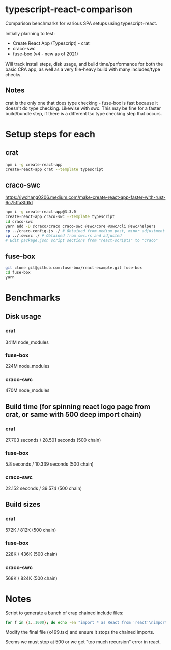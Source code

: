 # typescript-react-comparison

Comparison benchmarks for various SPA setups using typescript+react.

Initially planning to test:

- Create React App (Typescript) - crat
- craco-swc
- fuse-box (v4 - new as of 2021)

Will track install steps, disk usage, and build time/performance for
both the basic CRA app, as well as a very file-heavy build with many
includes/type checks.

## Notes
crat is the only one that does type checking - fuse-box is fast because
it doesn't do type checking.  Likewise with swc.  This may be fine for
a faster build/bundle step, if there is a different tsc type checking
step that occurs.

# Setup steps for each
## crat

```sh
npm i -g create-react-app
create-react-app crat --template typescript
```

## craco-swc
https://jwchang0206.medium.com/make-create-react-app-faster-with-rust-6c75ffa8fdfd

```sh
npm i -g create-react-app@3.3.0
create-react-app craco-swc --template typescript
cd craco-swc
yarn add -D @craco/craco craco-swc @swc/core @swc/cli @swc/helpers
cp ../craco.config.js ./ # Obtained from medium post, minor adjustment required
cp ../.swcrc ./ # Obtained from swc.rs and adjusted
# Edit package.json script sections from "react-scripts" to "craco"
```

## fuse-box

```sh
git clone git@github.com:fuse-box/react-example.git fuse-box
cd fuse-box
yarn
```


# Benchmarks

## Disk usage
### crat
341M node_modules

### fuse-box
224M node_modules

### craco-swc
470M node_modules

## Build time (for spinning react logo page from crat, or same with 500 deep import chain)
### crat
27.703 seconds /
28.501 seconds (500 chain)

### fuse-box
5.8 seconds /
10.339 seconds (500 chain)

### craco-swc
22.152 seconds /
39.574 (500 chain)

## Build sizes
### crat
572K /
812K (500 chain)

### fuse-box
228K /
436K (500 chain)

### craco-swc
568K /
824K (500 chain)

# Notes

Script to generate a bunch of crap chained include files:

```sh
for f in {1..1000}; do echo -en "import * as React from 'react'\nimport X from './x$(echo $f+1|bc -q)'\nexport default class Y extends React.Component {render() { return <span><X />$f</span>; }}\n" > x$f.tsx; done
```

Modify the final file (x499.tsx) and ensure it stops the chained imports.

Seems we must stop at 500 or we get "too much recursion" error in react.
